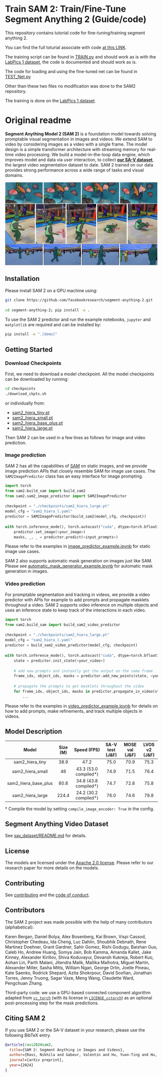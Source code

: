 # Train SAM 2: Train/Fine-Tune Segment Anything 2 (Guide/code)
This repository contains tutorial code for fine-tuning/training segment anything 2.

You can find the full toturial associate with code [at this LINK](https://medium.com/@sagieppel/train-fine-tune-segment-anything-2-sam-2-in-60-lines-of-code-928dd29a63b3).
 

The training script can be found in [TRAIN.py](https://github.com/sagieppel/fine-tune-train_segment_anything_2_in_60_lines_of_code/blob/main/TRAIN.py) and should work as is with the [LabPics 1 dataset](https://zenodo.org/records/3697452/files/LabPicsV1.zip?download=1), the code is documented and should work as is. 

The code for loading and using the fine-tuned net can be found in [TEST_Net.py](https://github.com/sagieppel/fine-tune-train_segment_anything_2_in_60_lines_of_code/blob/main/TEST_Net.py)

Other than these two files no modification was done to the SAM2 repository.

The training is done on the [LabPics 1 dataset](https://zenodo.org/records/3697452/files/LabPicsV1.zip?download=1). 



#
#
#

# Original readme

**Segment Anything Model 2 (SAM 2)** is a foundation model towards solving promptable visual segmentation in images and videos. We extend SAM to video by considering images as a video with a single frame. The model design is a simple transformer architecture with streaming memory for real-time video processing. We build a model-in-the-loop data engine, which improves model and data via user interaction, to collect [**our SA-V dataset**](https://ai.meta.com/datasets/segment-anything-video), the largest video segmentation dataset to date. SAM 2 trained on our data provides strong performance across a wide range of tasks and visual domains.

![SA-V dataset](assets/sa_v_dataset.jpg?raw=true)

## Installation

Please install SAM 2 on a GPU machine using:

```bash
git clone https://github.com/facebookresearch/segment-anything-2.git

cd segment-anything-2; pip install -e .
```

To use the SAM 2 predictor and run the example notebooks, `jupyter` and `matplotlib` are required and can be installed by:

```bash
pip install -e ".[demo]"
```

## Getting Started

### Download Checkpoints

First, we need to download a model checkpoint. All the model checkpoints can be downloaded by running:

```bash
cd checkpoints
./download_ckpts.sh
```

or individually from:

- [sam2_hiera_tiny.pt](https://dl.fbaipublicfiles.com/segment_anything_2/072824/sam2_hiera_tiny.pt)
- [sam2_hiera_small.pt](https://dl.fbaipublicfiles.com/segment_anything_2/072824/sam2_hiera_small.pt)
- [sam2_hiera_base_plus.pt](https://dl.fbaipublicfiles.com/segment_anything_2/072824/sam2_hiera_base_plus.pt)
- [sam2_hiera_large.pt](https://dl.fbaipublicfiles.com/segment_anything_2/072824/sam2_hiera_large.pt)

Then SAM 2 can be used in a few lines as follows for image and video prediction.

### Image prediction

SAM 2 has all the capabilities of [SAM](https://github.com/facebookresearch/segment-anything) on static images, and we provide image prediction APIs that closely resemble SAM for image use cases. The `SAM2ImagePredictor` class has an easy interface for image prompting.

```python
import torch
from sam2.build_sam import build_sam2
from sam2.sam2_image_predictor import SAM2ImagePredictor

checkpoint = "./checkpoints/sam2_hiera_large.pt"
model_cfg = "sam2_hiera_l.yaml"
predictor = SAM2ImagePredictor(build_sam2(model_cfg, checkpoint))

with torch.inference_mode(), torch.autocast("cuda", dtype=torch.bfloat16):
    predictor.set_image(<your_image>)
    masks, _, _ = predictor.predict(<input_prompts>)
```

Please refer to the examples in [image_predictor_example.ipynb](./notebooks/image_predictor_example.ipynb) for static image use cases.

SAM 2 also supports automatic mask generation on images just like SAM. Please see [automatic_mask_generator_example.ipynb](./notebooks/automatic_mask_generator_example.ipynb) for automatic mask generation in images.

### Video prediction

For promptable segmentation and tracking in videos, we provide a video predictor with APIs for example to add prompts and propagate masklets throughout a video. SAM 2 supports video inference on multiple objects and uses an inference state to keep track of the interactions in each video.

```python
import torch
from sam2.build_sam import build_sam2_video_predictor

checkpoint = "./checkpoints/sam2_hiera_large.pt"
model_cfg = "sam2_hiera_l.yaml"
predictor = build_sam2_video_predictor(model_cfg, checkpoint)

with torch.inference_mode(), torch.autocast("cuda", dtype=torch.bfloat16):
    state = predictor.init_state(<your_video>)

    # add new prompts and instantly get the output on the same frame
    frame_idx, object_ids, masks = predictor.add_new_points(state, <your prompts>):

    # propagate the prompts to get masklets throughout the video
    for frame_idx, object_ids, masks in predictor.propagate_in_video(state):
        ...
```

Please refer to the examples in [video_predictor_example.ipynb](./notebooks/video_predictor_example.ipynb) for details on how to add prompts, make refinements, and track multiple objects in videos.

## Model Description

|      **Model**       | **Size (M)** |    **Speed (FPS)**     | **SA-V test (J&F)** | **MOSE val (J&F)** | **LVOS v2 (J&F)** |
| :------------------: | :----------: | :--------------------: | :-----------------: | :----------------: | :---------------: |
|   sam2_hiera_tiny    |     38.9     |          47.2          |        75.0         |        70.9        |       75.3        |
|   sam2_hiera_small   |      46      | 43.3 (53.0 compiled\*) |        74.9         |        71.5        |       76.4        |
| sam2_hiera_base_plus |     80.8     | 34.8 (43.8 compiled\*) |        74.7         |        72.8        |       75.8        |
|   sam2_hiera_large   |    224.4     | 24.2 (30.2 compiled\*) |        76.0         |        74.6        |       79.8        |

\* Compile the model by setting `compile_image_encoder: True` in the config.

## Segment Anything Video Dataset

See [sav_dataset/README.md](sav_dataset/README.md) for details.

## License

The models are licensed under the [Apache 2.0 license](./LICENSE). Please refer to our research paper for more details on the models.

## Contributing

See [contributing](CONTRIBUTING.md) and the [code of conduct](CODE_OF_CONDUCT.md).

## Contributors

The SAM 2 project was made possible with the help of many contributors (alphabetical):

Karen Bergan, Daniel Bolya, Alex Bosenberg, Kai Brown, Vispi Cassod, Christopher Chedeau, Ida Cheng, Luc Dahlin, Shoubhik Debnath, Rene Martinez Doehner, Grant Gardner, Sahir Gomez, Rishi Godugu, Baishan Guo, Caleb Ho, Andrew Huang, Somya Jain, Bob Kamma, Amanda Kallet, Jake Kinney, Alexander Kirillov, Shiva Koduvayur, Devansh Kukreja, Robert Kuo, Aohan Lin, Parth Malani, Jitendra Malik, Mallika Malhotra, Miguel Martin, Alexander Miller, Sasha Mitts, William Ngan, George Orlin, Joelle Pineau, Kate Saenko, Rodrick Shepard, Azita Shokrpour, David Soofian, Jonathan Torres, Jenny Truong, Sagar Vaze, Meng Wang, Claudette Ward, Pengchuan Zhang.

Third-party code: we use a GPU-based connected component algorithm adapted from [`cc_torch`](https://github.com/zsef123/Connected_components_PyTorch) (with its license in [`LICENSE_cctorch`](./LICENSE_cctorch)) as an optional post-processing step for the mask predictions.

## Citing SAM 2

If you use SAM 2 or the SA-V dataset in your research, please use the following BibTeX entry.

```bibtex
@article{ravi2024sam2,
  title={SAM 2: Segment Anything in Images and Videos},
  author={Ravi, Nikhila and Gabeur, Valentin and Hu, Yuan-Ting and Hu, Ronghang and Ryali, Chaitanya and Ma, Tengyu and Khedr, Haitham and R{\"a}dle, Roman and Rolland, Chloe and Gustafson, Laura and Mintun, Eric and Pan, Junting and Alwala, Kalyan Vasudev and Carion, Nicolas and Wu, Chao-Yuan and Girshick, Ross and Doll{\'a}r, Piotr and Feichtenhofer, Christoph},
  journal={arXiv preprint},
  year={2024}
}
```
